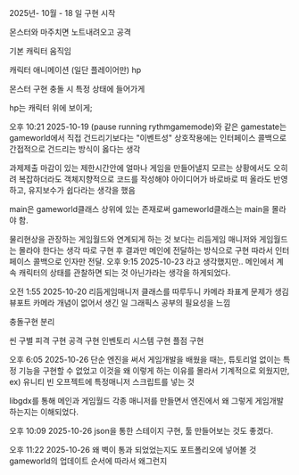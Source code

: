 2025년- 10월 - 18 일 구현 시작

몬스터와 마주치면 노트내려오고 공격

기본 캐릭터 움직임 

캐릭터 애니메이션 (일단 플레이어만)
hp

몬스터 구현
충돌 시 특정 상태에 들어가게

hp는 캐릭터 위에 보이게;

오후 10:21 2025-10-19
(pause running rythmgamemode)와 같은 gamestate는 gameworld에서 직접 건드리기보다는
"이벤트성" 상호작용에는 인터페이스 콜백으로 간접적으로 건드리는 방식이 옳다는 생각

과제제출 마감이 있는 제한시간안에 얼마나 게임을 만들어낼지 모르는 상황에서도 오히려 복잡하더라도
객체지향적으로 코드를 작성해야 아이디어가 바로바로 떠 올라도 반영하고, 유지보수가 쉽다라는 생각을 했음

main은 gameworld클래스 상위에 있는 존재로써 gameworld클래스는 main을 몰라야 함.


물리현상을 관장하는 게임월드와 연계되게 하는 것 보다는 리듬게임 매니저와 게임월드는 몰라야 한다는 생각
따로 구현 후 결과만 메인에 전달하는 방식으로 구현 따라서 인터페이스 콜백으로 인자만 전달.
오후 9:15 2025-10-23
라고 생각했지만.. 메인에서 계속 캐릭터의 상태를 관찰하면 되는 것 아닌가라는 생각을 하게되었다.


오전 1:55 2025-10-20
리듬게임매니저 클래스를 따루두니 카메라 좌표계 문제가 생김
뷰포트 카메라 개념이 없어서 생긴 일  그래픽스 공부의 필요성을 느낌

충돌구현 분리

씬 구별
피격 구현
공격 구현
인벤토리 시스템 구현
플점 구현

오후 6:05 2025-10-26
단순 엔진을 써서 게임개발을 배웠을 때는, 튜토리얼 없이는 특정 기능을 구현할 수 없었고 
이것을 왜 이렇게 하는 이유를 몰라서 기계적으로 외웠지만, 
ex) 유니티 빈 오프젝트에 특정매니저 스크립트를 넣는 것

libgdx를 통해 메인과 게임월드 각종 매니저를 만들면서 엔진에서 왜 그렇게 게임개발 하는지는 이해되었다.


오후 10:09 2025-10-26
json을 통한 스테이지 구현, 툴 만들어보는 것도 좋겠다.


오후 11:22 2025-10-26
왜 벽이 통과 되었었는지도 포트폴리오에 넣어볼 것 gameworld의 업데이트 순서에 따라서 왜그런지





